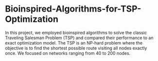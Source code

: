 # Bioinspired-Algorithms-for-TSP-Optimization
In this project, we employed bioinspired algorithms to solve the classic Traveling Salesman Problem (TSP) and compared their performance to an exact optimization model. The TSP is an NP-hard problem where the objective is to find the shortest possible route visiting all nodes exactly once. We focused on networks ranging from 40 to 200 nodes.
